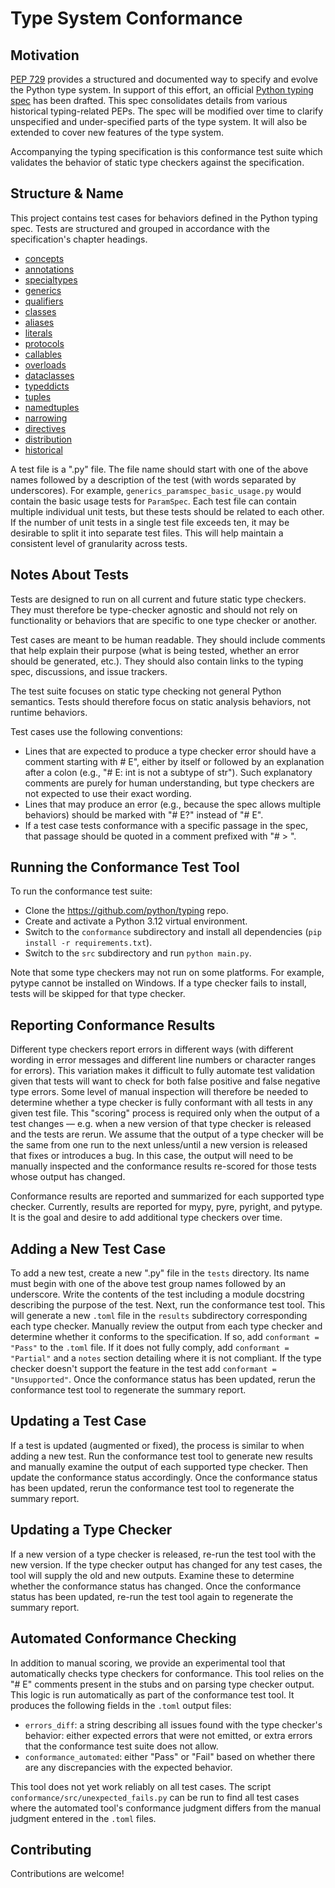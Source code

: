 # Type System Conformance

## Motivation

[PEP 729](https://peps.python.org/pep-0729/) provides a structured and documented way to specify and evolve the Python type system. In support of this effort, an official [Python typing spec](https://github.com/python/typing/tree/main/docs/spec) has been drafted. This spec consolidates details from various historical typing-related PEPs. The spec will be modified over time to clarify unspecified and under-specified parts of the type system. It will also be extended to cover new features of the type system.

Accompanying the typing specification is this conformance test suite which validates the behavior of static type checkers against the specification.

## Structure & Name

This project contains test cases for behaviors defined in the Python typing spec. Tests are structured and grouped in accordance with the specification's chapter headings.

* [concepts](https://typing.readthedocs.io/en/latest/spec/concepts.html)
* [annotations](https://typing.readthedocs.io/en/latest/spec/annotations.html)
* [specialtypes](https://typing.readthedocs.io/en/latest/spec/special-types.html)
* [generics](https://typing.readthedocs.io/en/latest/spec/generics.html)
* [qualifiers](https://typing.readthedocs.io/en/latest/spec/qualifiers.html)
* [classes](https://typing.readthedocs.io/en/latest/spec/class-compat.html)
* [aliases](https://typing.readthedocs.io/en/latest/spec/aliases.html)
* [literals](https://typing.readthedocs.io/en/latest/spec/literal.html)
* [protocols](https://typing.readthedocs.io/en/latest/spec/protocol.html)
* [callables](https://typing.readthedocs.io/en/latest/spec/callables.html)
* [overloads](https://typing.readthedocs.io/en/latest/spec/overload.html)
* [dataclasses](https://typing.readthedocs.io/en/latest/spec/dataclasses.html)
* [typeddicts](https://typing.readthedocs.io/en/latest/spec/typeddict.html)
* [tuples](https://typing.readthedocs.io/en/latest/spec/tuples.html)
* [namedtuples](https://typing.readthedocs.io/en/latest/spec/namedtuples.html)
* [narrowing](https://typing.readthedocs.io/en/latest/spec/narrowing.html)
* [directives](https://typing.readthedocs.io/en/latest/spec/directives.html)
* [distribution](https://typing.readthedocs.io/en/latest/spec/distributing.html)
* [historical](https://typing.readthedocs.io/en/latest/spec/historical.html)

A test file is a ".py" file. The file name should start with one of the above names followed by a description of the test (with words separated by underscores). For example, `generics_paramspec_basic_usage.py` would contain the basic usage tests for `ParamSpec`. Each test file can contain multiple individual unit tests, but these tests should be related to each other. If the number of unit tests in a single test file exceeds ten, it may be desirable to split it into separate test files. This will help maintain a consistent level of granularity across tests.

## Notes About Tests

Tests are designed to run on all current and future static type checkers. They must therefore be type-checker agnostic and should not rely on functionality or behaviors that are specific to one type checker or another.

Test cases are meant to be human readable. They should include comments that help explain their purpose (what is being tested, whether an error should be generated, etc.). They should also contain links to the typing spec, discussions, and issue trackers.

The test suite focuses on static type checking not general Python semantics. Tests should therefore focus on static analysis behaviors, not runtime behaviors.

Test cases use the following conventions:

* Lines that are expected to produce a type checker error should have a comment starting with # E",
  either by itself or followed by an explanation after a colon (e.g., "# E: int is not a subtype
  of str"). Such explanatory comments are purely for human understanding, but type checkers are not
  expected to use their exact wording.
* Lines that may produce an error (e.g., because the spec allows multiple behaviors) should be
  marked with "# E?" instead of "# E".
* If a test case tests conformance with a specific passage in the spec, that passage should be
  quoted in a comment prefixed with "# > ".

## Running the Conformance Test Tool

To run the conformance test suite:
* Clone the https://github.com/python/typing repo.
* Create and activate a Python 3.12 virtual environment.
* Switch to the `conformance` subdirectory and install all dependencies (`pip install -r requirements.txt`).
* Switch to the `src` subdirectory and run `python main.py`.

Note that some type checkers may not run on some platforms. For example, pytype cannot be installed on Windows. If a type checker fails to install, tests will be skipped for that type checker.

## Reporting Conformance Results

Different type checkers report errors in different ways (with different wording in error messages and different line numbers or character ranges for errors). This variation makes it difficult to fully automate test validation given that tests will want to check for both false positive and false negative type errors. Some level of manual inspection will therefore be needed to determine whether a type checker is fully conformant with all tests in any given test file. This "scoring" process is required only when the output of a test changes — e.g. when a new version of that type checker is released and the tests are rerun. We assume that the output of a type checker will be the same from one run to the next unless/until a new version is released that fixes or introduces a bug. In this case, the output will need to be manually inspected and the conformance results re-scored for those tests whose output has changed.

Conformance results are reported and summarized for each supported type checker. Currently, results are reported for mypy, pyre, pyright, and pytype. It is the goal and desire to add additional type checkers over time.

## Adding a New Test Case

To add a new test, create a new ".py" file in the `tests` directory. Its name must begin with one of the above test group names followed by an underscore. Write the contents of the test including a module docstring describing the purpose of the test. Next, run the conformance test tool. This will generate a new `.toml` file in the `results` subdirectory corresponding each type checker. Manually review the output from each type checker and determine whether it conforms to the specification. If so, add `conformant = "Pass"` to the `.toml` file. If it does not fully comply, add `conformant = "Partial"` and a `notes` section detailing where it is not compliant. If the type checker doesn't support the feature in the test add `conformant = "Unsupported"`. Once the conformance status has been updated, rerun the conformance test tool to regenerate the summary report.

## Updating a Test Case

If a test is updated (augmented or fixed), the process is similar to when adding a new test. Run the conformance test tool to generate new results and manually examine the output of each supported type checker. Then update the conformance status accordingly. Once the conformance status has been updated, rerun the conformance test tool to regenerate the summary report.

## Updating a Type Checker

If a new version of a type checker is released, re-run the test tool with the new version. If the type checker output has changed for any test cases, the tool will supply the old and new outputs. Examine these to determine whether the conformance status has changed. Once the conformance status has been updated, re-run the test tool again to regenerate the summary report.

## Automated Conformance Checking

In addition to manual scoring, we provide an experimental tool that automatically checks type checkers for conformance. This tool relies on the "# E" comments present in the stubs and on parsing type checker output. This logic is run automatically as part of the conformance test tool. It produces the following fields in the `.toml` output files:

* `errors_diff`: a string describing all issues found with the type checker's behavior: either expected errors that were not emitted, or extra errors that the conformance test suite does not allow.
* `conformance_automated`: either "Pass" or "Fail" based on whether there are any discrepancies with the expected behavior.

This tool does not yet work reliably on all test cases. The script `conformance/src/unexpected_fails.py` can be run to find all test cases where the automated tool's conformance judgment differs from the manual judgment entered in the `.toml` files.

## Contributing

Contributions are welcome!

